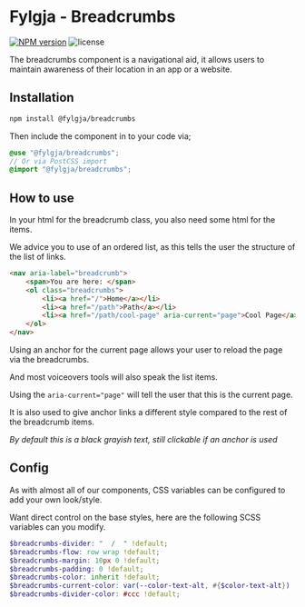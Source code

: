 # Fylgja - Breadcrumbs

[![NPM version](https://img.shields.io/npm/v/@fylgja/breadcrumbs)](https://www.npmjs.org/package/@fylgja/breadcrumbs)
![license](https://img.shields.io/github/license/fylgja/fylgja)

The breadcrumbs component is a navigational aid,
it allows users to maintain awareness of their location in an app or a website.

## Installation

```bash
npm install @fylgja/breadcrumbs
```

Then include the component in to your code via;

```scss
@use "@fylgja/breadcrumbs";
// Or via PostCSS import
@import "@fylgja/breadcrumbs";
```

## How to use

In your html for the breadcrumb class, you also need some html for the items.

We advice you to use of an ordered list, as this tells the user the structure of the list of links.

```html
<nav aria-label="breadcrumb">
    <span>You are here: </span>
    <ol class="breadcrumbs">
        <li><a href="/">Home</a></li>
        <li><a href="/path">Path</a></li>
        <li><a href="/path/cool-page" aria-current="page">Cool Page</a></li>
    </ol>
</nav>
```

Using an anchor for the current page allows your user to reload the page via the breadcrumbs.

And most voiceovers tools will also speak the list items.

Using the `aria-current="page"` will tell the user that this is the current page.

It is also used to give anchor links a different style compared to the rest of the breadcrumb items.

_By default this is a black grayish text, still clickable if an anchor is used_

## Config

As with almost all of our components, CSS variables can be configured to add your own look/style.

Want direct control on the base styles,
here are the following SCSS variables can you modify.

```scss
$breadcrumbs-divider: "  /  " !default;
$breadcrumbs-flow: row wrap !default;
$breadcrumbs-margin: 10px 0 !default;
$breadcrumbs-padding: 0 !default;
$breadcrumbs-color: inherit !default;
$breadcrumbs-current-color: var(--color-text-alt, #{$color-text-alt}) !default;
$breadcrumbs-divider-color: #ccc !default;
```
